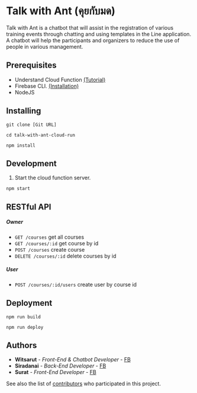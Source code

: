 # Talk with Ant (คุยกับมด)

Talk with Ant is a chatbot that will assist in the registration of various training events through chatting and using templates in the Line application. A chatbot will help the participants and organizers to reduce the use of people in various management.


## Prerequisites

* Understand Cloud Function [(Tutorial)](https://firebase.google.com/docs/functions)
* Firebase CLI. [(Installation)](https://firebase.google.com/docs/cli)
* NodeJS


## Installing

```
git clone [Git URL]
```
```
cd talk-with-ant-cloud-run
```
```
npm install
```

## Development
1. Start the cloud function server.
```
npm start
```

## RESTful API
##### Owner
- `GET /courses` get all courses
- `GET /courses/:id` get course by id
- `POST /courses` create course
- `DELETE /courses/:id` delete courses by id
##### User
- `POST /courses/:id/users` create user by course id


## Deployment

```
npm run build
```
```
npm run deploy
```


## Authors

* **Witsarut** - *Front-End & Chatbot Developer* - [FB](https://www.facebook.com/shindanai.b/)
* **Siradanai** - *Back-End Developer* - [FB](https://www.facebook.com/Laviathan)
* **Surat** - *Front-End Developer* - [FB](https://www.facebook.com/Zeron.Surat)

See also the list of [contributors](https://github.com/shin-iji/talk-with-ant/graphs/contributors) who participated in this project.


